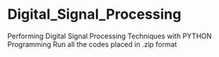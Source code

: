# Digital_Signal_Processing
Performing Digital Signal Processing Techniques with PYTHON Programming
Run all the codes placed in .zip format
